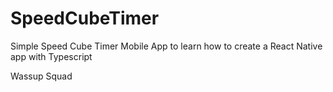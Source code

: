 # SpeedCubeTimer
Simple Speed Cube Timer Mobile App to learn how to create a React Native app with Typescript


Wassup Squad